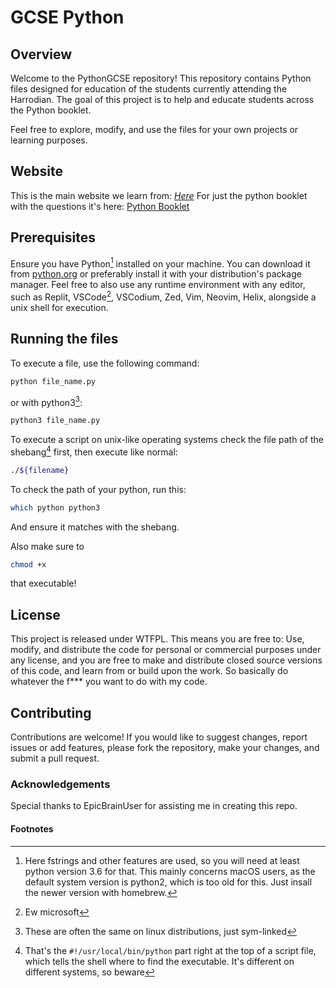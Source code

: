 # GCSE Python

## Overview

Welcome to the PythonGCSE repository! This repository contains Python files designed for education of the students currently attending the Harrodian.
The goal of this project is to help and educate students across the Python booklet.

Feel free to explore, modify, and use the files for your own projects or learning purposes.

## Website

This is the main website we learn from: [_Here_](https://jgledhill.co.uk)
For just the python booklet with the questions it's here: [Python Booklet](https://docs.google.com/document/d/1173AcFTPSTpd9pfxftd5P6Oxo8rHyHnU_YriBchKCtU/edit?tab=t.0)

## Prerequisites

Ensure you have Python[^1] installed on your machine. You can download it from [python.org](https://python.org) or preferably install it with your distribution's package manager.
Feel free to also use any runtime environment with any editor, such as Replit, VSCode[^2], VSCodium, Zed, Vim, Neovim, Helix, alongside a unix shell for execution.

## Running the files

To execute a file, use the following command:

```python
python file_name.py
```

or with python3[^3]:

```python
python3 file_name.py
```

To execute a script on unix-like operating systems check the file path of the shebang[^4] first, then execute like normal:

```bash
./${filename}
```

To check the path of your python, run this:

```bash
which python python3
```

And ensure it matches with the shebang.

Also make sure to 
```bash
chmod +x 
```
that executable!
## License

This project is released under WTFPL. This means you are free to: Use, modify, and distribute the code for personal or commercial purposes under any license, and you are free to make and distribute closed source versions of this code, and learn from or build upon the work. So basically do whatever the f*** you want to do with my code.

## Contributing

Contributions are welcome! If you would like to suggest changes, report issues or add features, please fork the repository, make your changes, and submit a pull request.

### Acknowledgements

Special thanks to EpicBrainUser for assisting me in creating this repo.

#### Footnotes
[^1]: Here fstrings and other features are used, so you will need at least python version 3.6 for that. This mainly concerns macOS users, as the default system version is python2, which is too old for this. Just insall the newer version with homebrew.
[^2]: Ew microsoft
[^3]: These are often the same on linux distributions, just sym-linked
[^4]: That's the ```#!/usr/local/bin/python``` part right at the top of a script file, which tells the shell where to find the executable. It's different on different systems, so beware
